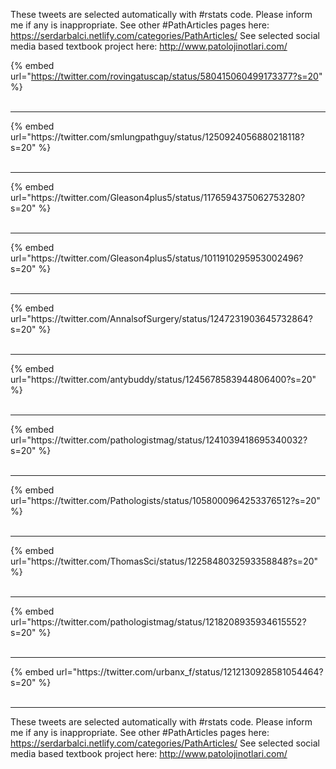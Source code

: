 

These tweets are selected automatically with #rstats code. Please inform me if any is inappropriate.
See other #PathArticles pages here: https://serdarbalci.netlify.com/categories/PathArticles/ 
See selected social media based textbook project here: http://www.patolojinotlari.com/

{% embed url="https://twitter.com/rovingatuscap/status/580415060499173377?s=20" %}<br>
<br>
<hr>
{% embed url="https://twitter.com/smlungpathguy/status/1250924056880218118?s=20" %}<br>
<br>
<hr>
{% embed url="https://twitter.com/Gleason4plus5/status/1176594375062753280?s=20" %}<br>
<br>
<hr>
{% embed url="https://twitter.com/Gleason4plus5/status/1011910295953002496?s=20" %}<br>
<br>
<hr>
{% embed url="https://twitter.com/AnnalsofSurgery/status/1247231903645732864?s=20" %}<br>
<br>
<hr>
{% embed url="https://twitter.com/antybuddy/status/1245678583944806400?s=20" %}<br>
<br>
<hr>
{% embed url="https://twitter.com/pathologistmag/status/1241039418695340032?s=20" %}<br>
<br>
<hr>
{% embed url="https://twitter.com/Pathologists/status/1058000964253376512?s=20" %}<br>
<br>
<hr>
{% embed url="https://twitter.com/ThomasSci/status/1225848032593358848?s=20" %}<br>
<br>
<hr>
{% embed url="https://twitter.com/pathologistmag/status/1218208935934615552?s=20" %}<br>
<br>
<hr>
{% embed url="https://twitter.com/urbanx_f/status/1212130928581054464?s=20" %}<br>
<br>
<hr>


These tweets are selected automatically with #rstats code. Please inform me if any is inappropriate.
See other #PathArticles pages here: https://serdarbalci.netlify.com/categories/PathArticles/ 
See selected social media based textbook project here: http://www.patolojinotlari.com/
